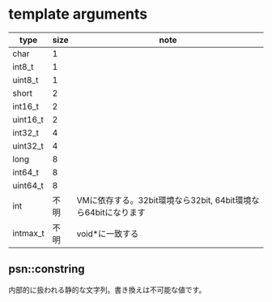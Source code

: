# template arguments

|type|size|note|
|--|--|--|
|char|1||
|int8_t|1||
|uint8_t|1||
|short|2||
|int16_t|2||
|uint16_t|2||
|int32_t|4||
|uint32_t|4||
|long|8||
|int64_t|8||
|uint64_t|8||
|int|不明|VMに依存する。32bit環境なら32bit, 64bit環境なら64bitになります|
|intmax_t|不明|void*に一致する|

## psn::constring

内部的に扱われる静的な文字列。書き換えは不可能な値です。
